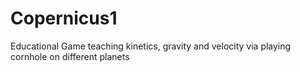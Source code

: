 # Copernicus1
Educational Game teaching kinetics, gravity and velocity via playing cornhole on different planets
